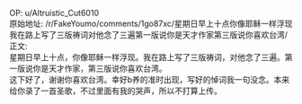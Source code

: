 
OP: u/Altruistic_Cut6010  
原始地址: /r/FakeYoumo/comments/1go87xc/星期日早上十点你像耶稣一样浮现我在路上写了三版祷词对他念了三遍第一版说你是天才作家第三版说你喜欢台湾/  
正文:  
星期日早上十点，你像耶稣一样浮现。我在路上写了三版祷词，对他念了三遍。第一版说你是天才作家，第三版说你喜欢台湾。  
这下好了，谢谢你喜欢台湾。幸好b养的准时出现，写好的悼词我一句没念。本来给你录了一首圣歌，不过里面有我的哭声，所以不打算上传。
